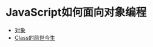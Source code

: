 # JavaScript如何面向对象编程 
* [对象](https://github.com/ClownWang-1217/JavaScript/blob/main/object.md)
* [Class的前世今生](https://github.com/ClownWang-1217/JavaScript/blob/main/object.md)
